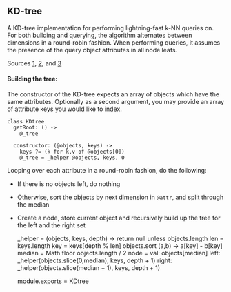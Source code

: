KD-tree
-------------------

A KD-tree implementation for performing lightning-fast k-NN queries on. For both building and querying, the algorithm alternates between dimensions in a round-robin fashion. When performing queries, it assumes the presence of the query object attributes in all node leafs.

Sources [1](http://andrewd.ces.clemson.edu/courses/cpsc805/references/nearest_search.pdf), [2](http://www.stanford.edu/class/cs106l/handouts/assignment-3-kdtree.pdf), and [3](http://en.wikipedia.org/wiki/K-d_tree)

#### Building the tree:

The constructor of the KD-tree expects an array of objects which have the same attributes. Optionally as a second argument, you may provide an array of attribute keys you would like to index.

    class KDtree
      getRoot: () ->
        @_tree

      constructor: (@objects, keys) ->
        keys ?= (k for k,v of @objects[0])
        @_tree = _helper @objects, keys, 0

Looping over each attribute in a round-robin fashion, do the following:

 - If there is no objects left, do nothing
 - Otherwise, sort the objects by next dimension in `@attr`, and split through the median
 - Create a node, store current object and recursively build up the tree for the left and the right set

      _helper = (objects, keys, depth) ->
        return null unless objects.length
        len = keys.length
        key = keys[depth % len]
        objects.sort (a,b) -> a[key] - b[key]
        median = Math.floor objects.length / 2
        node =
          val: objects[median]
          left: _helper(objects.slice(0,median), keys, depth + 1)
          right: _helper(objects.slice(median + 1), keys, depth + 1)


    module.exports = KDtree
